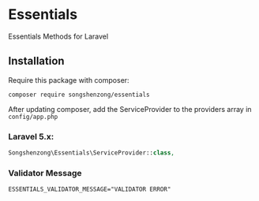 # Essentials

Essentials Methods for Laravel

## Installation

Require this package with composer:

```shell
composer require songshenzong/essentials
```

After updating composer, add the ServiceProvider to the providers array in `config/app.php`

### Laravel 5.x:

```php
Songshenzong\Essentials\ServiceProvider::class,
```


### Validator Message
```
ESSENTIALS_VALIDATOR_MESSAGE="VALIDATOR ERROR"
```
